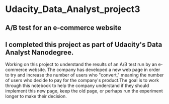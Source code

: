 
# Udacity_Data_Analyst_project3 

## A/B test for an e-commerce website

## I completed this project as part of Udacity's Data Analyst Nanodegree.

Working on this project to understand the results of an A/B test run by an e-commerce website. The company has developed a new web page in order to try and increase the number of users who "convert," meaning the number of users who decide to pay for the company's product.The goal is to work through this notebook to help the company understand if they should implement this new page, keep the old page, or perhaps run the experiment longer to make their decision.
